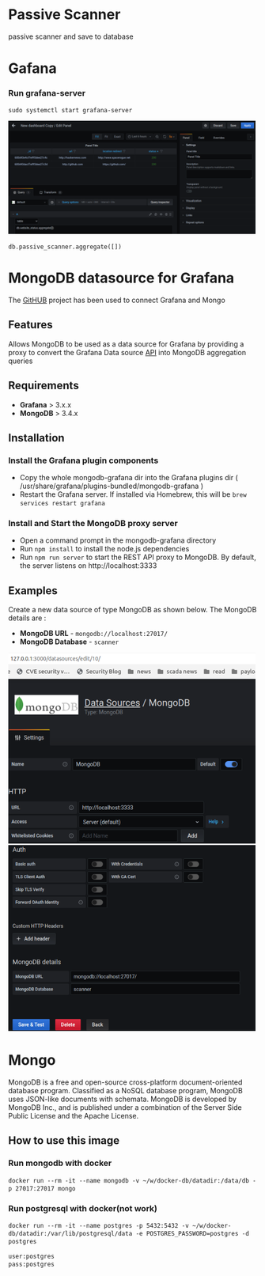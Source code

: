 # Passive Scanner
passive scanner and save to database

# Gafana
### Run grafana-server 

```
sudo systemctl start grafana-server
```

<img src="src/img/grafana.png" alt="garafana dashboard" style="width: 500px;"/>


```
db.passive_scanner.aggregate([])
```



# MongoDB datasource for Grafana
The [GitHUB](https://github.com/JamesOsgood/mongodb-grafana/) project has been used to connect Grafana and Mongo

## Features
Allows MongoDB to be used as a data source for Grafana by providing a proxy to convert the Grafana Data source [API](http://docs.grafana.org/plugins/developing/datasources/) into MongoDB aggregation queries

## Requirements

* **Grafana** > 3.x.x
* **MongoDB** > 3.4.x

## Installation

### Install the Grafana plugin components

* Copy the whole mongodb-grafana dir into the Grafana plugins dir ( /usr/share/grafana/plugins-bundled/mongodb-grafana )
* Restart the Grafana server. If installed via Homebrew, this will be `brew services restart grafana`

### Install and Start the MongoDB proxy server

* Open a command prompt in the mongodb-grafana directory
* Run `npm install` to install the node.js dependencies
* Run `npm run server` to start the REST API proxy to MongoDB. By default, the server listens on http://localhost:3333

## Examples

Create a new data source of type MongoDB as shown below. The MongoDB details are :

* **MongoDB URL** - `mongodb://localhost:27017/`
* **MongoDB Database** - `scanner`

<img src="src/img/GrafanaDatastore1.png" alt="Address Data Source" style="width: 500px;"/>

<img src="src/img/GrafanaDatastore2.png" alt="Sample Data Source" style="width: 500px;"/>







# Mongo
MongoDB is a free and open-source cross-platform document-oriented database program. Classified as a NoSQL database program, MongoDB uses JSON-like documents with schemata. MongoDB is developed by MongoDB Inc., and is published under a combination of the Server Side Public License and the Apache License.

## How to use this image


### Run mongodb with docker
```
docker run --rm -it --name mongodb -v ~/w/docker-db/datadir:/data/db -p 27017:27017 mongo
```




### Run postgresql with docker(not work)
```
docker run --rm -it --name postgres -p 5432:5432 -v ~/w/docker-db/datadir:/var/lib/postgresql/data -e POSTGRES_PASSWORD=postgres -d postgres
```

```
user:postgres
pass:postgres
```
